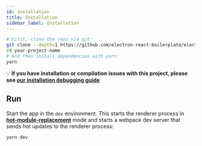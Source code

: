 ```yaml
---
id: installation
title: Installation
sidebar_label: Installation
---
```


```bash
# First, clone the repo via git:
git clone --depth=1 https://github.com/electron-react-boilerplate/electron-react-boilerplate.git your-project-name
cd your-project-name
# And then install dependencies with yarn:
yarn
```

💡 **If you have installation or compilation issues with this project, please see [our installation debugging guide](installation-debugging-solutions)**

## Run

Start the app in the `dev` environment. This starts the renderer process in [**hot-module-replacement**](https://webpack.js.org/guides/hot-module-replacement/#enabling-hmr) mode and starts a webpack dev server that sends hot updates to the renderer process:

```bash
yarn dev
```
